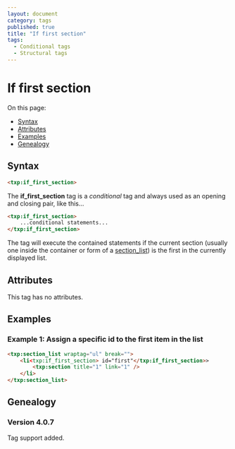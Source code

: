 ```yaml
---
layout: document
category: tags
published: true
title: "If first section"
tags:
  - Conditional tags
  - Structural tags
---
```


# If first section

On this page:

* [Syntax](#user-content-syntax)
* [Attributes](#user-content-attributes)
* [Examples](#user-content-examples)
* [Genealogy](#user-content-genealogy)

## Syntax

~~~ html
<txp:if_first_section>
~~~

The **if_first_section** tag is a *conditional* tag and always used as an opening and closing pair, like this...

~~~ html
<txp:if_first_section>
    ...conditional statements...
</txp:if_first_section>
~~~

The tag will execute the contained statements if the current section (usually one inside the container or form of a [section_list](section-list)) is the first in the currently displayed list.

## Attributes

This tag has no attributes.

## Examples

### Example 1: Assign a specific id to the first item in the list

~~~ html
<txp:section_list wraptag="ul" break="">
    <li<txp:if_first_section> id="first"</txp:if_first_section>>
        <txp:section title="1" link="1" />
    </li>
</txp:section_list>
~~~

## Genealogy

### Version 4.0.7

Tag support added.
